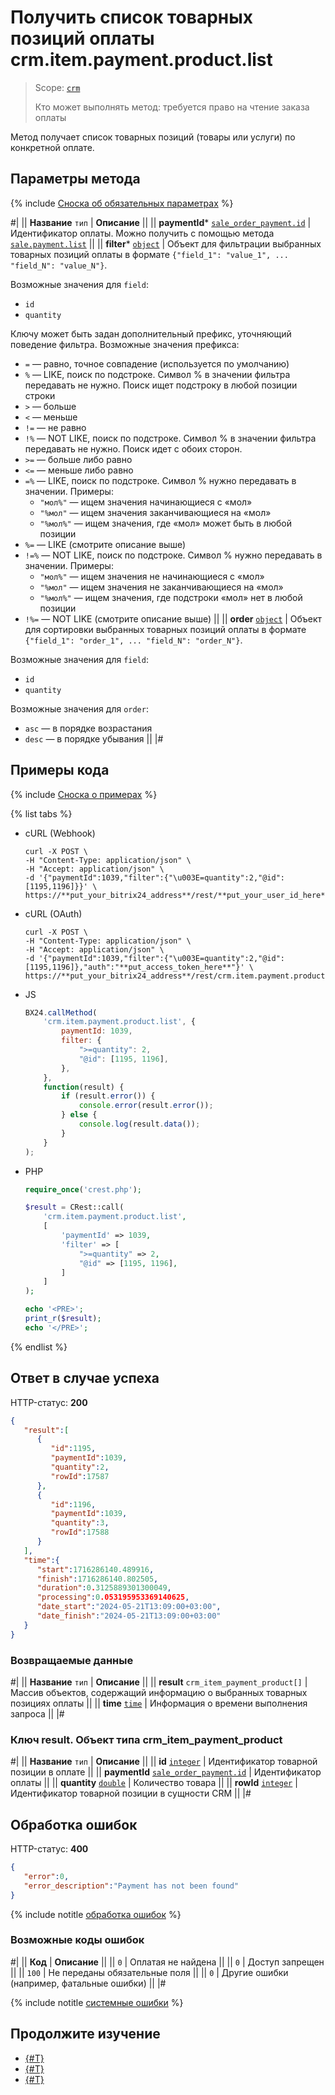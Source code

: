 # Получить список товарных позиций оплаты crm.item.payment.product.list

> Scope: [`crm`](../../../../scopes/permissions.md)
>
> Кто может выполнять метод: требуется право на чтение заказа оплаты

Метод получает список товарных позиций (товары или услуги) по конкретной оплате.

## Параметры метода

{% include [Сноска об обязательных параметрах](../../../../../_includes/required.md) %}

#|
|| **Название**
`тип` | **Описание** ||
|| **paymentId***
[`sale_order_payment.id`](../../../../sale/data-types.md#sale_order_payment) | Идентификатор оплаты.
Можно получить с помощью метода [`sale.payment.list`](../../../../sale/payment/sale-payment-list.md) ||
|| **filter***
[`object`](../../../../data-types.md) | Объект для фильтрации выбранных товарных позиций оплаты в формате `{"field_1": "value_1", ... "field_N": "value_N"}`.
 
Возможные значения для `field`:
- `id`
- `quantity`

Ключу может быть задан дополнительный префикс, уточняющий поведение фильтра. Возможные значения префикса:

- `=` — равно, точное совпадение (используется по умолчанию)
- `%` — LIKE, поиск по подстроке. Символ % в значении фильтра передавать не нужно. Поиск ищет подстроку в любой позиции строки
- `>` — больше
- `<` — меньше
- `!=` — не равно
- `!%` — NOT LIKE, поиск по подстроке. Символ % в значении фильтра передавать не нужно. Поиск идет с обоих сторон.
- `>=` — больше либо равно
- `<=` — меньше либо равно
- `=%` — LIKE, поиск по подстроке. Символ % нужно передавать в значении. Примеры: 
    - `"мол%"` — ищем значения начинающиеся с «мол»
    - `"%мол"` — ищем значения заканчивающиеся на «мол»
    - `"%мол%"` — ищем значения, где «мол» может быть в любой позиции
- `%=` — LIKE (смотрите описание выше)
- `!=%` — NOT LIKE, поиск по подстроке. Символ % нужно передавать в значении. Примеры:
    - `"мол%"` — ищем значения не начинающиеся с «мол»
    - `"%мол"` — ищем значения не заканчивающиеся на «мол»
    - `"%мол%"` — ищем значения, где подстроки «мол» нет в любой позиции
- `!%=` — NOT LIKE (смотрите описание выше)
||
|| **order**
[`object`](../../../../data-types.md) | Объект для сортировки выбранных товарных позиций оплаты в формате `{"field_1": "order_1", ... "field_N": "order_N"}`.
 
Возможные значения для `field`:
- `id`
- `quantity`
 
Возможные значения для `order`:

- `asc` — в порядке возрастания
- `desc` — в порядке убывания
 ||
|#

## Примеры кода

{% include [Сноска о примерах](../../../../../_includes/examples.md) %}

{% list tabs %}

- cURL (Webhook)

    ```http
    curl -X POST \
    -H "Content-Type: application/json" \
    -H "Accept: application/json" \
    -d '{"paymentId":1039,"filter":{"\u003E=quantity":2,"@id":[1195,1196]}}' \
    https://**put_your_bitrix24_address**/rest/**put_your_user_id_here**/**put_your_webhook_here**/crm.item.payment.product.list
    ```

- cURL (OAuth)

    ```http
    curl -X POST \
    -H "Content-Type: application/json" \
    -H "Accept: application/json" \
    -d '{"paymentId":1039,"filter":{"\u003E=quantity":2,"@id":[1195,1196]},"auth":"**put_access_token_here**"}' \
    https://**put_your_bitrix24_address**/rest/crm.item.payment.product.list
    ```

- JS

    ```js
    BX24.callMethod(
        'crm.item.payment.product.list', {
            paymentId: 1039,
            filter: {
                ">=quantity": 2,
                "@id": [1195, 1196],
            },
        },
        function(result) {
            if (result.error()) {
                console.error(result.error());
            } else {
                console.log(result.data());
            }
        }
    );
    ```

- PHP

    ```php
    require_once('crest.php');

    $result = CRest::call(
        'crm.item.payment.product.list',
        [
            'paymentId' => 1039,
            'filter' => [
                ">=quantity" => 2,
                "@id" => [1195, 1196],
            ]
        ]
    );

    echo '<PRE>';
    print_r($result);
    echo '</PRE>';
    ```

{% endlist %}

## Ответ в случае успеха

HTTP-статус: **200**

```json
{
   "result":[
      {
         "id":1195,
         "paymentId":1039,
         "quantity":2,
         "rowId":17587
      },
      {
         "id":1196,
         "paymentId":1039,
         "quantity":3,
         "rowId":17588
      }
   ],
   "time":{
      "start":1716286140.489916,
      "finish":1716286140.802505,
      "duration":0.3125889301300049,
      "processing":0.053195953369140625,
      "date_start":"2024-05-21T13:09:00+03:00",
      "date_finish":"2024-05-21T13:09:00+03:00"
   }
}
```

### Возвращаемые данные

#|
|| **Название**
`тип` | **Описание** ||
|| **result**
`crm_item_payment_product[]` | Массив объектов, содержащий информацию о выбранных товарных позициях оплаты ||
|| **time**
[`time`](../../../../data-types.md) | Информация о времени выполнения запроса ||
|#

### Ключ result. Объект типа crm_item_payment_product 

#|
|| **Название**
`тип` | **Описание** ||
|| **id**
[`integer`](../../../../data-types.md) | Идентификатор товарной позиции в оплате ||
|| **paymentId**
[`sale_order_payment.id`](../../../../sale/data-types.md#sale_order_payment) | Идентификатор оплаты ||
|| **quantity**
[`double`](../../../../data-types.md) | Количество товара ||
|| **rowId**
[`integer`](../../../../data-types.md) | Идентификатор товарной позиции в сущности CRM ||
|#

## Обработка ошибок

HTTP-статус: **400**

```json
{
   "error":0,
   "error_description":"Payment has not been found"
}
```

{% include notitle [обработка ошибок](../../../../../_includes/error-info.md) %}

### Возможные коды ошибок

#|
|| **Код** | **Описание** ||
|| `0` | Оплатая не найдена ||
|| `0` | Доступ запрещен ||
|| `100` | Не переданы обязательные поля ||
|| `0` | Другие ошибки (например, фатальные ошибки) ||
|#

{% include notitle [системные ошибки](../../../../../_includes/system-errors.md) %}

## Продолжите изучение

- [{#T}](./crm-item-payment-product-add.md)
- [{#T}](./crm-item-payment-product-set-quantity.md)
- [{#T}](./crm-item-payment-product-delete.md)
